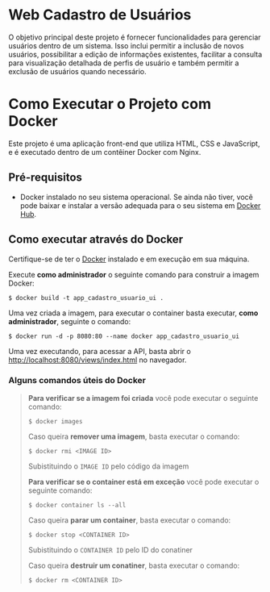 # Web Cadastro de Usuários

O objetivo principal deste projeto é fornecer funcionalidades para gerenciar usuários dentro de um sistema. Isso inclui permitir a inclusão de novos usuários, possibilitar a edição de informações existentes, facilitar a consulta para visualização detalhada de perfis de usuário e também permitir a exclusão de usuários quando necessário.

# Como Executar o Projeto com Docker

Este projeto é uma aplicação front-end que utiliza HTML, CSS e JavaScript, e é executado dentro de um contêiner Docker com Nginx.

## Pré-requisitos

- Docker instalado no seu sistema operacional. Se ainda não tiver, você pode baixar e instalar a versão adequada para o seu sistema em [Docker Hub](https://hub.docker.com/).

## Como executar através do Docker

Certifique-se de ter o [Docker](https://docs.docker.com/engine/install/) instalado e em execução em sua máquina.

Execute **como administrador** o seguinte comando para construir a imagem Docker:

```
$ docker build -t app_cadastro_usuario_ui .
```

Uma vez criada a imagem, para executar o container basta executar, **como administrador**, seguinte o comando:

```
$ docker run -d -p 8080:80 --name docker app_cadastro_usuario_ui
```

Uma vez executando, para acessar a API, basta abrir o [http://localhost:8080/views/index.html](http://localhost:8080/views/index.html) no navegador.



### Alguns comandos úteis do Docker

>**Para verificar se a imagem foi criada** você pode executar o seguinte comando:
>
>```
>$ docker images
>```
>
> Caso queira **remover uma imagem**, basta executar o comando:
>```
>$ docker rmi <IMAGE ID>
>```
>Subistituindo o `IMAGE ID` pelo código da imagem
>
>**Para verificar se o container está em exceção** você pode executar o seguinte comando:
>
>```
>$ docker container ls --all
>```
>
> Caso queira **parar um container**, basta executar o comando:
>```
>$ docker stop <CONTAINER ID>
>```
>Subistituindo o `CONTAINER ID` pelo ID do conatiner
>
>
> Caso queira **destruir um conatiner**, basta executar o comando:
>```
>$ docker rm <CONTAINER ID>
>```
